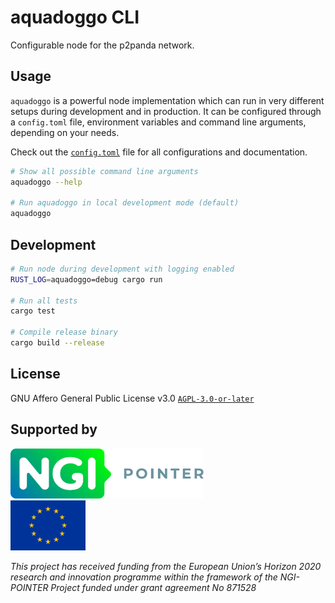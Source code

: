 # aquadoggo CLI

Configurable node for the p2panda network.

## Usage

`aquadoggo` is a powerful node implementation which can run in very different setups during development and in production. It can be configured through a `config.toml` file, environment variables and command line arguments, depending on your needs.

Check out the [`config.toml`](config.toml) file for all configurations and documentation.

```bash
# Show all possible command line arguments
aquadoggo --help

# Run aquadoggo in local development mode (default)
aquadoggo
```

## Development

```bash
# Run node during development with logging enabled
RUST_LOG=aquadoggo=debug cargo run

# Run all tests
cargo test

# Compile release binary
cargo build --release
```

## License

GNU Affero General Public License v3.0 [`AGPL-3.0-or-later`](LICENSE)

## Supported by

<img src="https://raw.githubusercontent.com/p2panda/.github/main/assets/ngi-logo.png" width="auto" height="80px"><br />
<img src="https://raw.githubusercontent.com/p2panda/.github/main/assets/eu-flag-logo.png" width="auto" height="80px">

*This project has received funding from the European Union’s Horizon 2020 research and innovation programme within the framework of the NGI-POINTER Project funded under grant agreement No 871528*
